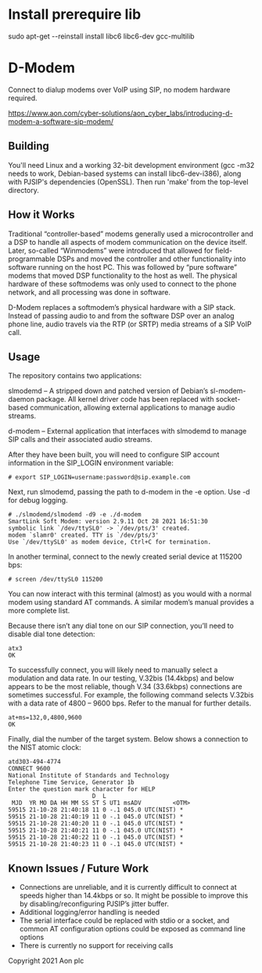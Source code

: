 # Install prerequire lib

sudo apt-get --reinstall install libc6 libc6-dev gcc-multilib

# D-Modem
Connect to dialup modems over VoIP using SIP, no modem hardware required.

https://www.aon.com/cyber-solutions/aon_cyber_labs/introducing-d-modem-a-software-sip-modem/

## Building
You'll need Linux and a working 32-bit development environment (gcc -m32 needs to work, Debian-based systems can install libc6-dev-i386), along with PJSIP's dependencies (OpenSSL).  Then run 'make' from the top-level directory.

## How it Works
Traditional “controller-based” modems generally used a microcontroller and a DSP to handle all aspects of modem communication on the device itself.  Later, so-called “Winmodems” were introduced that allowed for field-programmable DSPs and moved the controller and other functionality into software running on the host PC.  This was followed by “pure software” modems that moved DSP functionality to the host as well.  The physical hardware of these softmodems was only used to connect to the phone network, and all processing was done in software. 

D-Modem replaces a softmodem’s physical hardware with a SIP stack.  Instead of passing audio to and from the software DSP over an analog phone line, audio travels via the RTP (or SRTP) media streams of a SIP VoIP call.   

## Usage
The repository contains two applications: 

slmodemd – A stripped down and patched version of Debian’s sl-modem-daemon package.  All kernel driver code has been replaced with socket-based communication, allowing external applications to manage audio streams. 

d-modem – External application that interfaces with slmodemd to manage SIP calls and their associated audio streams. 

After they have been built, you will need to configure SIP account information in the SIP_LOGIN environment variable: 

    # export SIP_LOGIN=username:password@sip.example.com
Next, run slmodemd, passing the path to d-modem in the -e option.  Use -d<level> for debug logging. 

    # ./slmodemd/slmodemd -d9 -e ./d-modem
    SmartLink Soft Modem: version 2.9.11 Oct 28 2021 16:51:30 
    symbolic link `/dev/ttySL0' -> `/dev/pts/3' created. 
    modem `slamr0' created. TTY is `/dev/pts/3' 
    Use `/dev/ttySL0' as modem device, Ctrl+C for termination.

In another terminal, connect to the newly created serial device at 115200 bps: 

    # screen /dev/ttySL0 115200

You can now interact with this terminal (almost) as you would with a normal modem using standard AT commands.  A similar modem’s manual provides a more complete list. 

Because there isn’t any dial tone on our SIP connection, you’ll need to disable dial tone detection: 

    atx3 
    OK

To successfully connect, you will likely need to manually select a modulation and data rate.  In our testing, V.32bis (14.4kbps) and below appears to be the most reliable, though V.34 (33.6kbps) connections are sometimes successful.  For example, the following command selects V.32bis with a data rate of 4800 – 9600 bps.  Refer to the manual for further details. 

    at+ms=132,0,4800,9600 
    OK

Finally, dial the number of the target system.  Below shows a connection to the NIST atomic clock: 

    atd303-494-4774 
    CONNECT 9600 
    National Institute of Standards and Technology 
    Telephone Time Service, Generator 1b 
    Enter the question mark character for HELP 
                            D  L 
     MJD  YR MO DA HH MM SS ST S UT1 msADV         <OTM> 
    59515 21-10-28 21:40:18 11 0 -.1 045.0 UTC(NIST) * 
    59515 21-10-28 21:40:19 11 0 -.1 045.0 UTC(NIST) * 
    59515 21-10-28 21:40:20 11 0 -.1 045.0 UTC(NIST) * 
    59515 21-10-28 21:40:21 11 0 -.1 045.0 UTC(NIST) * 
    59515 21-10-28 21:40:22 11 0 -.1 045.0 UTC(NIST) * 
    59515 21-10-28 21:40:23 11 0 -.1 045.0 UTC(NIST) *
 
## Known Issues / Future Work
- Connections are unreliable, and it is currently difficult to connect at speeds higher than 14.4kbps or so.  It might be possible to improve this by disabling/reconfiguring PJSIP’s jitter buffer. 
- Additional logging/error handling is needed 
- The serial interface could be replaced with stdio or a socket, and common AT configuration options could be exposed as command line options 
- There is currently no support for receiving calls 


Copyright 2021 Aon plc
